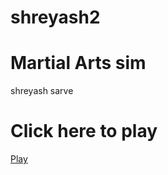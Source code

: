 # shreyash2

<!DOCTYPE html>
<html>
   </head>


<body>
  <h1>Martial Arts sim</h1>
  <p>shreyash sarve</p>
</body>
</html>

 <head>
      <title>Martial arts sim</title>
   </head>

   <body>
      <h1>Click here to play</h1>
      <a href=" https://shreyash609.github.io/shreyash1/">Play</a>
   </body>
   <html>
     
</head>
